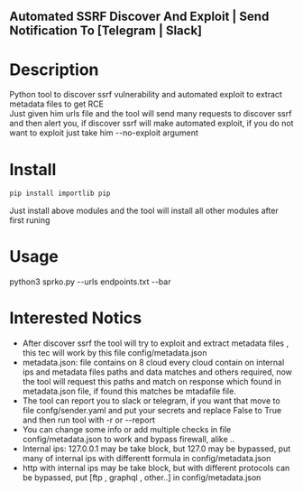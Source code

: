 ## Automated SSRF Discover And Exploit | Send Notification To [Telegram | Slack]

# Description
Python tool to discover ssrf vulnerability and automated exploit to extract metadata files to get RCE <br>
Just given him urls file and the tool will send many requests to discover ssrf and then alert you, if discover ssrf will make automated exploit, if you do not want to exploit just take him --no-exploit argument <br>

# Install
```bash
pip install importlib pip
```
Just install above modules and the tool will install all other modules after first runing 

# Usage
python3 sprko.py --urls endpoints.txt --bar

# Interested Notics
- After discover ssrf the tool will try to exploit and extract metadata files , this tec will work by this file config/metadata.json
- metadata.json: file contains on 8 cloud every cloud contain on internal ips and metadata files paths and data matches  and others required, now the tool will request this paths and match on response which found in metadata.json file, if found this matches be mtadafile file.
- The tool can report you to slack or telegram, if you want that move to file confg/sender.yaml and put your secrets and replace False to True and then run tool with -r or --report
- You can change some info or add multiple checks in file config/metadata.json to work and bypass firewall, alike ..
- Internal ips: 127.0.0.1 may be take block, but 127.0 may be bypassed, put many of internal ips with differentt formula in config/metadata.json
- http with internal ips may be take block, but with different protocols can be bypassed, put [ftp , graphql , other..] in config/metadata.json


























